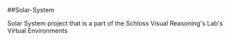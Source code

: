 ##Solar-System

Solar System project that is a part of the Schloss Visual Reasoning's Lab's Virtual Environments
